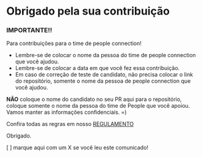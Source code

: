 # Obrigado pela sua contribuição

### IMPORTANTE!!

Para contribuições para o time de people connection!

* Lembre-se de colocar o nome da pessoa do time de people connection que você ajudou.
* Lembre-se de colocar a data em que você fez essa contribuição.
* Em caso de correção de teste de candidato, não precisa colocar o link do repositório, somente o nome da pessoa de people connection que você ajudou.

**NÃO** coloque o nome do candidato no seu PR aqui para o repositório, coloque somente o nome da pessoa do time de People que você apoiou. Vamos manter as informações confidenciais. =)

Confira todas as regras em nosso [REGULAMENTO](https://drive.google.com/file/d/1km2JxZgbeSivb5_uaYCfuWdXi5sbyPV4/view?usp=sharing)

Obrigado.

[ ] marque aqui com um X se você leu este comunicado!

